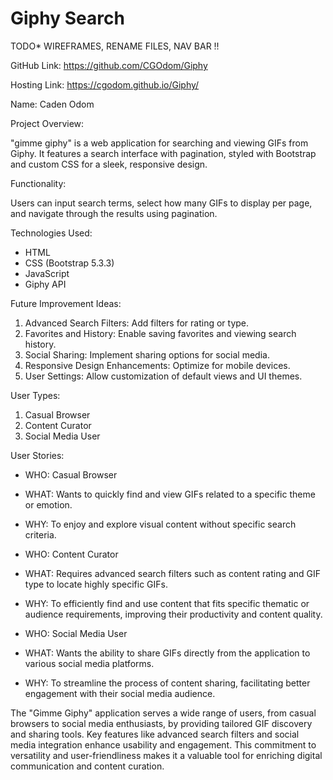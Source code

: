 # Giphy Search


TODO* WIREFRAMES, RENAME FILES, NAV BAR !!



GitHub Link: https://github.com/CGOdom/Giphy

Hosting Link: https://cgodom.github.io/Giphy/



Name: Caden Odom


Project Overview:

"gimme giphy" is a web application for searching and viewing GIFs from Giphy. It features a search interface with pagination, styled with Bootstrap and custom CSS for a sleek, responsive design.


Functionality:

Users can input search terms, select how many GIFs to display per page, and navigate through the results using pagination.


Technologies Used:

- HTML
- CSS (Bootstrap 5.3.3)
- JavaScript
- Giphy API


Future Improvement Ideas:

1. Advanced Search Filters: Add filters for rating or type.
2. Favorites and History: Enable saving favorites and viewing search history.
3. Social Sharing: Implement sharing options for social media.
4. Responsive Design Enhancements: Optimize for mobile devices.
5. User Settings: Allow customization of default views and UI themes.



User Types:

1. Casual Browser
2. Content Curator
3. Social Media User


User Stories:

- WHO: Casual Browser
- WHAT: Wants to quickly find and view GIFs related to a specific theme or emotion.
- WHY: To enjoy and explore visual content without specific search criteria.

- WHO: Content Curator
- WHAT: Requires advanced search filters such as content rating and GIF type to locate highly specific GIFs.
- WHY: To efficiently find and use content that fits specific thematic or audience requirements, improving their productivity and content quality.

- WHO: Social Media User
- WHAT: Wants the ability to share GIFs directly from the application to various social media platforms.
- WHY: To streamline the process of content sharing, facilitating better engagement with their social media audience.



The "Gimme Giphy" application serves a wide range of users, from casual browsers to social media enthusiasts, by providing tailored GIF discovery and sharing tools. Key features like advanced search filters and social media integration enhance usability and engagement. This commitment to versatility and user-friendliness makes it a valuable tool for enriching digital communication and content curation.